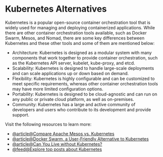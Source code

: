 # Kubernetes Alternatives

Kubernetes is a popular open-source container orchestration tool that is widely used for managing and deploying containerized applications. While there are other container orchestration tools available, such as Docker Swarm, Mesos, and Nomad, there are some key differences between Kubernetes and these other tools and some of them are mentioned below:

*   Architecture: Kubernetes is designed as a modular system with many components that work together to provide container orchestration, such as the Kubernetes API server, kubelet, kube-proxy, and etcd.
*   Scalability: Kubernetes is designed to handle large-scale deployments and can scale applications up or down based on demand.
*   Flexibility: Kubernetes is highly configurable and can be customized to meet specific requirements, whereas other container orchestration tools may have more limited configuration options.
*   Portability: Kubernetes is designed to be cloud-agnostic and can run on any public or private cloud platform, as well as on-premises.
*   Community: Kubernetes has a large and active community of developers and users who contribute to its development and provide support.

Visit the following resources to learn more:

- [@article@Compare Apache Mesos vs. Kubernetes](https://www.techtarget.com/searchitoperations/tip/Compare-container-orchestrators-Apache-Mesos-vs-Kubernetes)
- [@article@Docker Swarm, a User-Friendly Alternative to Kubernetes](https://thenewstack.io/docker-swarm-a-user-friendly-alternative-to-kubernetes/)
- [@article@Can You Live without Kubernetes?](https://thenewstack.io/can-you-live-without-kubernetes/)
- [@feed@Explore top posts about Kubernetes](https://app.daily.dev/tags/kubernetes?ref=roadmapsh)
